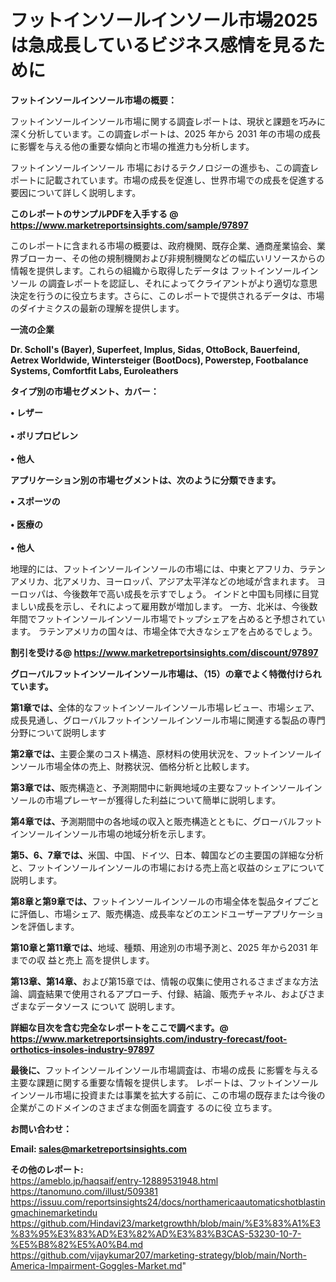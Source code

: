 # フットインソールインソール市場2025は急成長しているビジネス感情を見るために

<strong><b>フットインソールインソール市場の概要：</b></strong>

フットインソールインソール市場に関する調査レポートは、現状と課題を巧みに深く分析しています。この調査レポートは、2025 年から 2031 年の市場の成長に影響を与える他の重要な傾向と市場の推進力も分析します。

フットインソールインソール 市場におけるテクノロジーの進歩も、この調査レポートに記載されています。市場の成長を促進し、世界市場での成長を促進する要因について詳しく説明します。

<strong>このレポートのサンプルPDFを入手する @ <a href=https://www.marketreportsinsights.com/sample/97897>https://www.marketreportsinsights.com/sample/97897</a></strong>

このレポートに含まれる市場の概要は、政府機関、既存企業、通商産業協会、業界ブローカー、その他の規制機関および非規制機関などの幅広いリソースからの情報を提供します。これらの組織から取得したデータは フットインソールインソール の調査レポートを認証し、それによってクライアントがより適切な意思決定を行うのに役立ちます。さらに、このレポートで提供されるデータは、市場のダイナミクスの最新の理解を提供します。

<strong>一流の企業</strong>

<strong><b>Dr. Scholl's (Bayer), Superfeet, Implus, Sidas, OttoBock, Bauerfeind, Aetrex Worldwide, Wintersteiger (BootDocs), Powerstep, Footbalance Systems, Comfortfit Labs, Euroleathers</b></strong>

<strong><b>タイプ別の市場セグメント、カバー：</b></strong>

<strong>• レザー<br><br>• ポリプロピレン<br><br>• 他人</strong>

<strong><b>アプリケーション別の市場セグメントは、次のように分類できます。</b></strong>

<strong>• スポーツの<br><br>• 医療の<br><br>• 他人</strong>

 地理的には、フットインソールインソールの市場には、中東とアフリカ、ラテンアメリカ、北アメリカ、ヨーロッパ、アジア太平洋などの地域が含まれます。 ヨーロッパは、今後数年で高い成長を示すでしょう。 インドと中国も同様に目覚ましい成長を示し、それによって雇用数が増加します。 一方、北米は、今後数年間でフットインソールインソール市場でトップシェアを占めると予想されています。 ラテンアメリカの国々は、市場全体で大きなシェアを占めるでしょう。

<strong>割引を受ける@ <a href=https://www.marketreportsinsights.com/discount/97897>https://www.marketreportsinsights.com/discount/97897</a></strong>

<strong><b>グローバルフットインソールインソール市場は、（15）の章でよく特徴付けられています。</b></strong>

<strong><b>第</b></strong><strong><b>1章では、</b></strong>全体的なフットインソールインソール市場レビュー、市場シェア、成長見通し、グローバルフットインソールインソール市場に関連する製品の専門分野について説明します

<strong><b>第2章では、</b></strong>主要企業のコスト構造、原材料の使用状況を、フットインソールインソール市場全体の売上、財務状況、価格分析と比較します。

<strong><b>第3章では、</b></strong>販売構造と、予測期間中に新興地域の主要なフットインソールインソールの市場プレーヤーが獲得した利益について簡単に説明します。

<strong><b>第4章では、</b></strong>予測期間中の各地域の収入と販売構造とともに、グローバルフットインソールインソール市場の地域分析を示します。

<strong><b>第5、6、7章では、</b></strong>米国、中国、ドイツ、日本、韓国などの主要国の詳細な分析と、フットインソールインソールの市場における売上高と収益のシェアについて説明します。

<strong><b>第8章と第9章では、</b></strong>フットインソールインソールの市場全体を製品タイプごとに評価し、市場シェア、販売構造、成長率などのエンドユーザーアプリケーションを評価します。

<strong><b>第10章と第11章では、</b></strong>地域、種類、用途別の市場予測と、2025 年から2031 年までの収 益と売上 高を提供します。

<strong><b>第13章、第14章、</b></strong>および第15章では、情報の収集に使用されるさまざまな方法論、調査結果で使用されるアプローチ、付録、結論、販売チャネル、およびさまざまなデータソース について 説明します。

<strong>詳細な目次を含む完全なレポートをここで調べます。@ <a href=https://www.marketreportsinsights.com/industry-forecast/foot-orthotics-insoles-industry-97897>https://www.marketreportsinsights.com/industry-forecast/foot-orthotics-insoles-industry-97897</a></strong>

<strong><b>最後に、</b></strong>フットインソールインソール市場調査は、市場の成長 に影響を</a>与える主要な課題に関する重要な情報を提供します。 レポートは、フットインソールインソール市場に投資または事業を拡大する前に、この市場の既存または今後の企業がこのドメインのさまざまな側面を調査す るのに役 立ちます。

<strong><b>お問い合わせ：</b></strong>

<strong>Email: </strong><a href=mailto:sales@marketreportsinsights.com><strong>sales@marketreportsinsights.com</strong></a>

<strong>その他のレポート:</strong>
<br>
<a href=https://ameblo.jp/haqsaif/entry-12889531948.html>https://ameblo.jp/haqsaif/entry-12889531948.html</a>
<br>
<a href=https://tanomuno.com/illust/509381>https://tanomuno.com/illust/509381</a>
<br>
<a href=https://issuu.com/reportsinsights24/docs/northamericaautomaticshotblastingmachinemarketindu>https://issuu.com/reportsinsights24/docs/northamericaautomaticshotblastingmachinemarketindu</a>
<br>
<a href=https://github.com/Hindavi23/marketgrowthh/blob/main/%E3%83%A1%E3%83%95%E3%83%AD%E3%82%AD%E3%83%B3CAS-53230-10-7-%E5%B8%82%E5%A0%B4.md>https://github.com/Hindavi23/marketgrowthh/blob/main/%E3%83%A1%E3%83%95%E3%83%AD%E3%82%AD%E3%83%B3CAS-53230-10-7-%E5%B8%82%E5%A0%B4.md</a>
<br>
<a href=https://github.com/vijaykumar207/marketing-strategy/blob/main/North-America-Impairment-Goggles-Market.md>https://github.com/vijaykumar207/marketing-strategy/blob/main/North-America-Impairment-Goggles-Market.md</a>"
